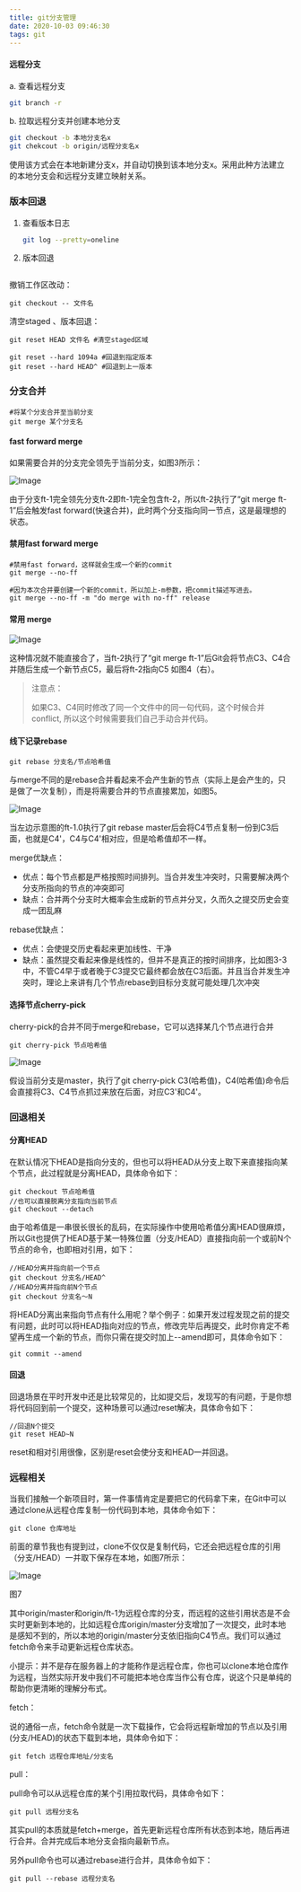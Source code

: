 ```yaml
---
title: git分支管理
date: 2020-10-03 09:46:30
tags: git
---
```




#### 远程分支

a.  查看远程分支 

``` bash
git branch -r
```

b. 拉取远程分支并创建本地分支
``` bash
git checkout -b 本地分支名x 
git chekcout -b origin/远程分支名x
```
​    使用该方式会在本地新建分支x，并自动切换到该本地分支x。采用此种方法建立的本地分支会和远程分支建立映射关系。



### 版本回退

1. 查看版本日志

   ```bash
   git log --pretty=oneline
   ```

2. 版本回退

   ```bash
   
   ```



撤销工作区改动：

```
git checkout -- 文件名
```

清空staged 、版本回退：

```
git reset HEAD 文件名 #清空staged区域

git reset --hard 1094a #回退到指定版本
git reset --hard HEAD^ #回退到上一版本
```





### 分支合并

```
#将某个分支合并至当前分支
git merge 某个分支名
```



#### fast forward merge

如果需要合并的分支完全领先于当前分支，如图3所示：

![Image](https://mmbiz.qpic.cn/mmbiz_jpg/A1HKVXsfHNluW6taqv3LemRM5sq6GFejXjGic5hcsmiaJBwbpWyjRcrsqqIQ0nn42czhloUicqldA5B6iawSLtsz7g/640?wx_fmt=jpeg&wxfrom=5&wx_lazy=1&wx_co=1)

由于分支ft-1完全领先分支ft-2即ft-1完全包含ft-2，所以ft-2执行了“git merge ft-1”后会触发fast forward(快速合并)，此时两个分支指向同一节点，这是最理想的状态。

#### 禁用fast forward merge

```
#禁用fast forward，这样就会生成一个新的commit
git merge --no-ff

#因为本次合并要创建一个新的commit，所以加上-m参数，把commit描述写进去。
git merge --no-ff -m "do merge with no-ff" release
```

#### 常用 merge

![Image](https://mmbiz.qpic.cn/mmbiz_jpg/A1HKVXsfHNluW6taqv3LemRM5sq6GFejLuN05oovuOzTRatAVOf1bSkNpFqnyIRx3ibiaIUYNHbeBx6r4aicmbfSg/640?wx_fmt=jpeg&wxfrom=5&wx_lazy=1&wx_co=1)

这种情况就不能直接合了，当ft-2执行了“git merge ft-1”后Git会将节点C3、C4合并随后生成一个新节点C5，最后将ft-2指向C5 如图4（右）。

> 注意点：
>
> 如果C3、C4同时修改了同一个文件中的同一句代码，这个时候合并conflict, 所以这个时候需要我们自己手动合并代码。



#### 线下记录rebase

```
git rebase 分支名/节点哈希值
```

与merge不同的是rebase合并看起来不会产生新的节点（实际上是会产生的，只是做了一次复制），而是将需要合并的节点直接累加，如图5。

![Image](https://mmbiz.qpic.cn/mmbiz_jpg/A1HKVXsfHNluW6taqv3LemRM5sq6GFejYqzToG8tUbvFKtquRVZA0xguWERGL1yeV1kuB7NVEEGwEwnBThlE1g/640?wx_fmt=jpeg&wxfrom=5&wx_lazy=1&wx_co=1)

当左边示意图的ft-1.0执行了git rebase master后会将C4节点复制一份到C3后面，也就是C4'，C4与C4'相对应，但是哈希值却不一样。

merge优缺点：

- 优点：每个节点都是严格按照时间排列。当合并发生冲突时，只需要解决两个分支所指向的节点的冲突即可
- 缺点：合并两个分支时大概率会生成新的节点并分叉，久而久之提交历史会变成一团乱麻

rebase优缺点：

- 优点：会使提交历史看起来更加线性、干净
- 缺点：虽然提交看起来像是线性的，但并不是真正的按时间排序，比如图3-3中，不管C4早于或者晚于C3提交它最终都会放在C3后面。并且当合并发生冲突时，理论上来讲有几个节点rebase到目标分支就可能处理几次冲突



#### 选择节点cherry-pick

cherry-pick的合并不同于merge和rebase，它可以选择某几个节点进行合并

```
git cherry-pick 节点哈希值
```

![Image](https://mmbiz.qpic.cn/mmbiz_jpg/A1HKVXsfHNluW6taqv3LemRM5sq6GFejt1bVibO8aVypicn3Y3hDqdVSTVFvBA1TOU5fYZnYJnib6PIMQP5GOmuUA/640?wx_fmt=jpeg&wxfrom=5&wx_lazy=1&wx_co=1)

假设当前分支是master，执行了git cherry-pick C3(哈希值)，C4(哈希值)命令后会直接将C3、C4节点抓过来放在后面，对应C3'和C4'。



### **回退相关**

#### 分离HEAD

在默认情况下HEAD是指向分支的，但也可以将HEAD从分支上取下来直接指向某个节点，此过程就是分离HEAD，具体命令如下：

```
git checkout 节点哈希值
//也可以直接脱离分支指向当前节点
git checkout --detach
```

由于哈希值是一串很长很长的乱码，在实际操作中使用哈希值分离HEAD很麻烦，所以Git也提供了HEAD基于某一特殊位置（分支/HEAD）直接指向前一个或前N个节点的命令，也即相对引用，如下：

```
//HEAD分离并指向前一个节点
git checkout 分支名/HEAD^
//HEAD分离并指向前N个节点
git checkout 分支名～N
```

将HEAD分离出来指向节点有什么用呢？举个例子：如果开发过程发现之前的提交有问题，此时可以将HEAD指向对应的节点，修改完毕后再提交，此时你肯定不希望再生成一个新的节点，而你只需在提交时加上--amend即可，具体命令如下：

```
git commit --amend
```

#### 回退

回退场景在平时开发中还是比较常见的，比如提交后，发现写的有问题，于是你想将代码回到前一个提交，这种场景可以通过reset解决，具体命令如下：

```
//回退N个提交
git reset HEAD~N
```

reset和相对引用很像，区别是reset会使分支和HEAD一并回退。



### **远程相关**

当我们接触一个新项目时，第一件事情肯定是要把它的代码拿下来，在Git中可以通过clone从远程仓库复制一份代码到本地，具体命令如下：

```
git clone 仓库地址
```

前面的章节我也有提到过，clone不仅仅是复制代码，它还会把远程仓库的引用（分支/HEAD）一并取下保存在本地，如图7所示：



![Image](https://mmbiz.qpic.cn/mmbiz_jpg/A1HKVXsfHNluW6taqv3LemRM5sq6GFejv3TdGoicPz4yiaaqj7WeiaGfL2rCE0rOx9AMzjuHjsALlick8MbA356qPw/640?wx_fmt=jpeg&wxfrom=5&wx_lazy=1&wx_co=1)

图7



其中origin/master和origin/ft-1为远程仓库的分支，而远程的这些引用状态是不会实时更新到本地的，比如远程仓库origin/master分支增加了一次提交，此时本地是感知不到的，所以本地的origin/master分支依旧指向C4节点。我们可以通过fetch命令来手动更新远程仓库状态。



小提示：并不是存在服务器上的才能称作是远程仓库，你也可以clone本地仓库作为远程，当然实际开发中我们不可能把本地仓库当作公有仓库，说这个只是单纯的帮助你更清晰的理解分布式。



fetch：

说的通俗一点，fetch命令就是一次下载操作，它会将远程新增加的节点以及引用(分支/HEAD)的状态下载到本地，具体命令如下：

```
git fetch 远程仓库地址/分支名
```

pull：



pull命令可以从远程仓库的某个引用拉取代码，具体命令如下：

```
git pull 远程分支名
```

其实pull的本质就是fetch+merge，首先更新远程仓库所有状态到本地，随后再进行合并。合并完成后本地分支会指向最新节点。



另外pull命令也可以通过rebase进行合并，具体命令如下：

```
git pull --rebase 远程分支名
```